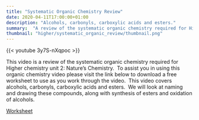 ```yaml
---
title: "Systematic Organic Chemistry Review"
date: 2020-04-11T17:00:00+01:00
description: "Alcohols, carbonyls, carboxylic acids and esters."
summary:  "A review of the systematic organic chemistry required for Higher chemistry unit 2: Nature’s Chemistry."
thumbnail: "higher/systematic_organic_review/thumbnail.png"
---
```

{{< youtube 3y7S-nXqpoc >}}

This video is a review of the systematic organic chemistry required for Higher chemistry unit 2: Nature’s Chemistry.  To assist you in using this organic chemistry video please visit the link below to download a free worksheet to use as you work through the video.  This video covers alcohols, carbonyls, carboxylic acids and esters.  We will look at naming and drawing these compounds, along with synthesis of esters and oxidation of alcohols.

[Worksheet](SystematicOrganicChemistry.pdf)
